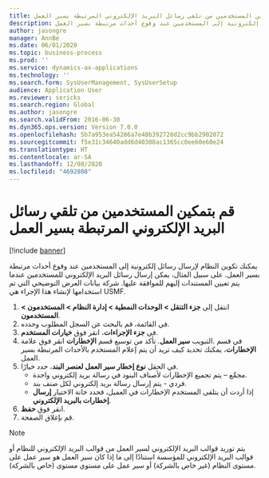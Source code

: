 ```yaml
---
title: قم بتمكين المستخدمين من تلقي رسائل البريد الإلكتروني المرتبطة بسير العمل
description: يمكنك تكوين النظام لإرسال رسائل إلكترونية إلى المستخدمين عند وقوع أحداث مرتبطة بسير العمل.
author: jasongre
manager: AnnBe
ms.date: 06/01/2020
ms.topic: business-process
ms.prod: ''
ms.service: dynamics-ax-applications
ms.technology: ''
ms.search.form: SysUserManagement, SysUserSetup
audience: Application User
ms.reviewer: sericks
ms.search.region: Global
ms.author: jasongre
ms.search.validFrom: 2016-06-30
ms.dyn365.ops.version: Version 7.0.0
ms.openlocfilehash: 5b7a953ea54286a7e48b392728d2cc9bb2902072
ms.sourcegitcommit: f5e31c34640add6d40308ac1365cc0ee60e60e24
ms.translationtype: HT
ms.contentlocale: ar-SA
ms.lasthandoff: 12/08/2020
ms.locfileid: "4692808"
---
```

# <a name="enable-users-to-receive-workflow-related-email-messages"></a>قم بتمكين المستخدمين من تلقي رسائل البريد الإلكتروني المرتبطة بسير العمل

[!include [banner](../../includes/banner.md)]

يمكنك تكوين النظام لإرسال رسائل إلكترونية إلى المستخدمين عند وقوع أحداث مرتبطة بسير العمل. على سبيل المثال، يمكن إرسال رسائل البريد الإلكتروني للمستخدمين عندما يتم تعيين المستندات إليهم للموافقة عليها. شركة بيانات العرض التوضيحي التي تم استخدامها لإنشاء هذا الإجراء هي USMF.

1. انتقل إلى **جزء التنقل > الوحدات النمطية > إدارة النظام > المستخدمون > المستخدمون**.
2. في القائمة، قم بالبحث عن السجل المطلوب وحدده.
3. في **جزء الإجراءات**، انقر فوق **خيارات المستخدم**.
4. انقر فوق علامة‏‎ التبويب **سير العمل**. تأكد من توسيع قسم **الإخطارات‏‎**. في قسم **الإخطارات**، يمكنك تحديد كيف تريد أن يتم إعلام المستخدم بالأحداث المرتبطة بسير العمل.  
5. في الحقل **نوع إخطار سير العمل لعنصر البند**، حدد خيارًا.
    - مجمَّع‬ – يتم تجميع الإخطارات لأصناف البنود في رسالة بريد إلكتروني واحدة.
    - فردي - يتم إرسال رسالة بريد إلكتروني لكل صنف بند.  
    - إذا أردت أن يتلقى المستخدم الإخطارات في العميل، فحدد خانة الاختيار **إرسال إخطارات بالبريد الإلكتروني**.  
6. انقر فوق **حفظ**.
7. قم بإغلاق الصفحة.

> [!NOTE]
> يتم توريد قوالب البريد الإلكتروني لسير العمل من قوالب البريد الإلكتروني للنظام أو قوالب البريد الإلكتروني للمؤسسة استنادًا إلى ما إذا كان سير العمل هو سير عمل على مستوى النظام (غير خاص بالشركة) أو سير عمل على مستوي مستوى (خاص بالشركة).
